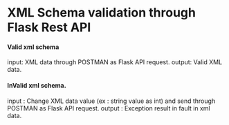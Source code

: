 # XML Schema validation through Flask Rest API

#### Valid xml schema 
input: XML data through POSTMAN as Flask API request.
output: Valid XML data.

#### InValid xml schema.
input : Change XML data value (ex : string value as int) and send through POSTMAN as Flask API request.
output : Exception result in fault in xml data.
